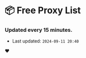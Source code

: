 # :package: Free Proxy List
### Updated every 15 minutes.

- Last updated: `2024-09-11 20:40`

:heart:
